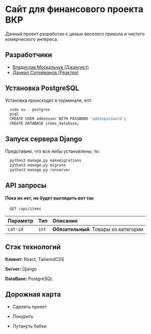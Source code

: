 
# Сайт для финансового проекта ВКР

Данный проект разработан с целью веселого прикола и чистого комерческого интереса.


## Разработчики

- [Владислав Москальчук (Джангист)](https://github.com/mmvvrr)
- [Даниил Сулейманов (Реактер)](https://github.com/CyberKolyn)


## Установка PostgreSQL

Установка происходит в терминале, епт.

```bash
  sudo su - postgres
  psql
  CREATE USER adminuser WITH PASSWORD 'adminpassword';
  CREATE DATABASE items_database;
```

## Запуск сервера Django

Представим, что все либы установлены, то:

```bash
  python3 manage.py makemigrations
  python3 manage.py migrate
  python3 manage.py runserver
```
## API запросы

#### Пока их нет, но будет выглядеть вот так

```http
  GET /api/items
```

| Параметр | Тип     | Описание                |
| :-------- | :------- | :------------------------- |
| `cat-id` | `int` | **Обязательный**. Товары из категории |



## Стэк технологий

**Клиент:** React, TailwindCSS

**Server:** Django

**DataBase:** PostgreSQL

## Дорожная карта

- Сделать проект

- Покурить

- Лутануть бабки

